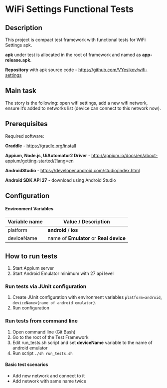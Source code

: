 WiFi Settings Functional Tests
==============

## Description
This project is compact test framework with functional tests for WiFi Settings apk.

**apk** under test is allocated in the root of framework and named as **app-release.apk**.

**Repository** with apk source code - https://github.com/VYesikov/wifi-settings

## Main task
The story is the following: open wifi settings, add a new wifi
network, ensure it’s added to networks list (device can connect to
this network now).


## Prerequisites
   Required software:
   
   **Graddle** - https://gradle.org/install
   
   **Appium, Node.js, UiAutomator2 Driver** - http://appium.io/docs/en/about-appium/getting-started/?lang=en   

   **AndroidStudio** - https://developer.android.com/studio/index.html
   
   **Android SDK API 27** - download using Android Studio
  
## Configuration

#### Environment Variables
|**Variable name**| **Value / Description**|
|-----------------|----------------|
|platform| **android** / **ios**|
|deviceName| name of **Emulator** or **Real device**|
   
   
## How to run tests

1. Start Appium server 
2. Start Android Emulator minimum with 27 api level
    
### Run tests via JUnit configuration

1. Create JUnit configuration with environment variables `platform=android`, `deviceName={name of android emulator}`.
2. Run configuration

### Run tests from command line

1. Open command line (Git Bash)
2. Go to the root of the Test Framework
3. Edit run_tests.sh script and set **deviceName** variable to the name of android emulator
3. Run script `./sh run_tests.sh`

#### Basic test scenarios

* Add new network and connect to it   
* Add network with same name twice
